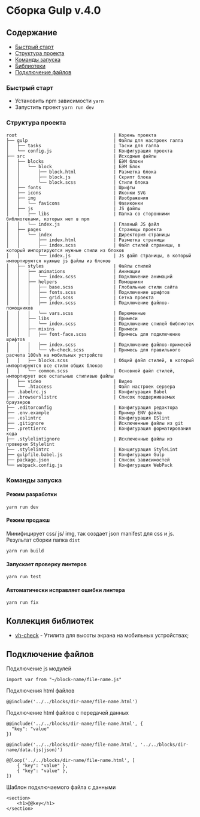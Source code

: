 # Сборка Gulp v.4.0

## Содержание
 + [Быстрый старт](#setup)
 + [Структура проекта](#file)
 + [Команды запуска](#command)
 + [Библиотеки](#libs)
 + [Подключение файлов](#include)

### <a name="setup"></a> Быстрый старт

+ Установить npm зависимости ```yarn```
+ Запустить проект ```yarn run dev```


### <a name="file"></a> Структура проекта
```
root                                    | Корень проекта
├── gulp                                | Файлы для настроек галпа 
│   ├── tasks                           | Таски для галпа
│   └── config.js                       | Конфигурация проекта
├── src                                 | Исходные файлы
│   ├── blocks                          | БЭМ блоки
│   │   └── block                       | БЭМ Блок
│   │       ├── block.html              | Разметка блока
│   │       ├── block.js                | Скрипт блока
│   │       └── block.scss              | Стили блока
│   ├── fonts                           | Шрифты
│   ├── icons                           | Иконки SVG
│   ├── img                             | Изображения
│   │   └── favicons                    | Фавиконки
│   ├── js                              | JS файлы
│   │   ├── libs                        | Папка со сторонними библиотеками, которых нет в npm
│   │   └── index.js                    | Главный JS файл
│   ├── pages                           | Страницы проекта
│   │   └── index                       | Директория страницы
│   │       ├── index.html              | Разметка страницы
│   │       ├── index.scss              | Файл стилей страницы, в который импортируются нужные стили из блоков
│   │       └── index.js                | Js файл страницы, в который импортируются нужные js файлы из блоков
│   ├── styles                          | Файлы стилей
│   │   ├── animations                  | Анимации
│   │   │   └── index.scss              | Подключение анимаций
│   │   ├── helpers                     | Помощники
│   │   │   ├── base.scss               | Глобальные стили сайта
│   │   │   ├── fonts.scss              | Подключение шрифтов
│   │   │   ├── grid.scss               | Сетка проекта
│   │   │   ├── index.scss              | Подключение файлов-помощников
│   │   │   └── vars.scss               | Переменные
│   │   ├── libs                        | Примеси  
│   │   │   └── index.scss              | Подключение стилей библиотек
│   │   ├── mixins                      | Примеси  
│   │   │   ├── font-face.scss          | Примесь для подключение шрифтов
│   │   │   ├── index.scss              | Подключение файлов-примесей
│   │   │   └── vh-check.scss           | Примесь для правильного расчета 100vh на мобильных устройств
│   │   ├── blocks.scss                 | Общий файл стилей, в который импортируются все стили общих блоков 
│   │   └── common.scss                 | Основной файл стилей, импортирует все остальные стиливые файлы
│   ├── video                           | Видео
│   └── .htaccess                       | Файл настроек сервера
├── .babelrc.js                         | Конфигурация Babel
├── .browserslistrc                     | Список поддерживаемых браузеров
├── .editorconfig                       | Конфигурация редактора
├── .env.example                        | Пример ENV файла
├── .eslintrc                           | Конфигурация ESlint
├── .gitignore                          | Исключенные файлы из git
├── .prettierrc                         | Конфигурация форматирования кода
├── .stylelintignore                    | Исключенные файлы из проверки Stylelint
├── .stylelintrc                        | Концигурация StyleLint
├── gulpfile.babel.js                   | Конфигурация Gulp
├── package.json                        | Список зависимостей 
└── webpack.config.js                   | Конфигурация WebPack

```

### <a name="command"></a> Команды запуска

#### Режим разработки 
```
yarn run dev
```
    
#### Режим продакш
Минифицирует css/ js/ img, так создает json manifest для css и js. Результат сборки папка ```dist ```
    
```
yarn run build
```

#### Запускает проверку линтеров

```
yarn run test
```

#### Автоматически исправляет ошибки линтера

```
yarn run fix
```

## <a name="libs"></a> Коллекция библиотек

+ [vh-check](https://github.com/Hiswe/vh-check) - Утилита для высоты экрана на мобильных устройствах;
    

## <a name="include"></a> Подключение файлов
Подключение js модулей 
```
import var from "~/block-name/file-name.js"
```

Подключения html файлов 
```
@@include('../../blocks/dir-name/file-name.html')
```
Подключение html файлов с передачей данных
```
@@include('../../blocks/dir-name/file-name.html', {
  "key": "value"
})
```

```
@@include('../../blocks/dir-name/file-name.html', '../../blocks/dir-name/data.(js|json)')
```

```
@@loop('../../blocks/dir-name/file-name.html', [
    { "key": "value" },
    { "key": "value" },
])
```

Шаблон подключаемого файла с данными
```
<section>
    <h1>@@key</h1>
</section>
```